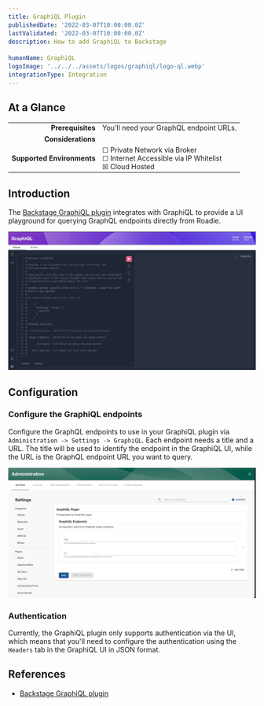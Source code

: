 ```yaml
---
title: GraphiQL Plugin
publishedDate: '2022-03-07T10:00:00.0Z'
lastValidated: '2022-03-07T10:00:00.0Z'
description: How to add GraphiQL to Backstage

humanName: GraphiQL
logoImage: '../../../assets/logos/graphiql/logo-ql.webp'
integrationType: Integration
---
```


## At a Glance
| | |
|---: | --- |
| **Prerequisites** | You'll need your GraphQL endpoint URLs. |
| **Considerations** |  |
| **Supported Environments** | ☐ Private Network via Broker <br /> ☐ Internet Accessible via IP Whitelist <br /> ☒ Cloud Hosted |

## Introduction

The [Backstage GraphiQL plugin](/backstage/plugins/graphiQL) integrates with GraphiQL to provide a UI playground for querying GraphQL endpoints directly from Roadie.

![GraphiQL UI](./graphiql-ui.webp)

## Configuration

### Configure the GraphiQL endpoints

Configure the GraphQL endpoints to use in your GraphiQL plugin via `Administration -> Settings -> GraphiQL`. Each endpoint needs a title and a URL. The title will be used to identify the endpoint in the GraphiQL UI, while the URL is the GraphQL endpoint URL you want to query.

![graphiql-config.webp](./graphiql-config.webp)

### Authentication

Currently, the GraphiQL plugin only supports authentication via the UI, which means that you'll need to configure the authentication using the `Headers` tab in the GraphiQL UI in JSON format.

## References

- [Backstage GraphiQL plugin](/backstage/plugins/graphiQL)
